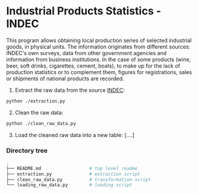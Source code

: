 # Industrial Products Statistics - INDEC

This program allows obtaining local production series of selected industrial goods, in physical units.
The information originates from different sources: INDEC's own surveys, data from other government agencies and information from business institutions. In the case of some products (wine, beer, soft drinks, cigarettes, cement, boats), to make up for the lack of production statistics or to complement them, figures for registrations, sales or shipments of national products are recorded.

1. Extract the raw data from the source [INDEC](https://www.indec.gob.ar/indec/web/Nivel4-Tema-3-6-18):
```bash
python ./extraction.py
```
2. Clean the raw data:
```bash
python ./clean_raw_data.py
```
3. Load the cleaned raw data into a new table:
[....]

### Directory tree
```sh
.
├── README.md                  # top level readme
├── extraction.py              # extraction script
├── clean_raw_data.py          # transformation script
└── loading_raw_data.py        # loading script    
```